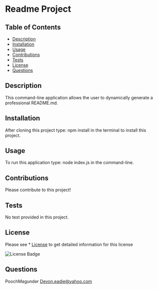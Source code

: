 # Readme Project
## Table of Contents
* [Description](#description)
* [Installation](#installation)
* [Usage](#usage)
* [Contributions](#contributions)
* [Tests](#tests)
* [License](#license)
* [Questions](#questions)

## Description
This command-line application allows the user to dynamically generate a professional README.md.

## Installation
After cloning this project type: npm install in the terminal to install this project.

## Usage
To run this application type: node index.js in the command-line.

## Contributions
Please contribute to this project!

## Tests
No test provided in this project.


## License
Please see * [License](#license) to get detailed information for this license

![License Badge](https://shields.io/badge/license-MIT-green)

## Questions
PoochMagunder
Devon.eadie@yahoo.com
